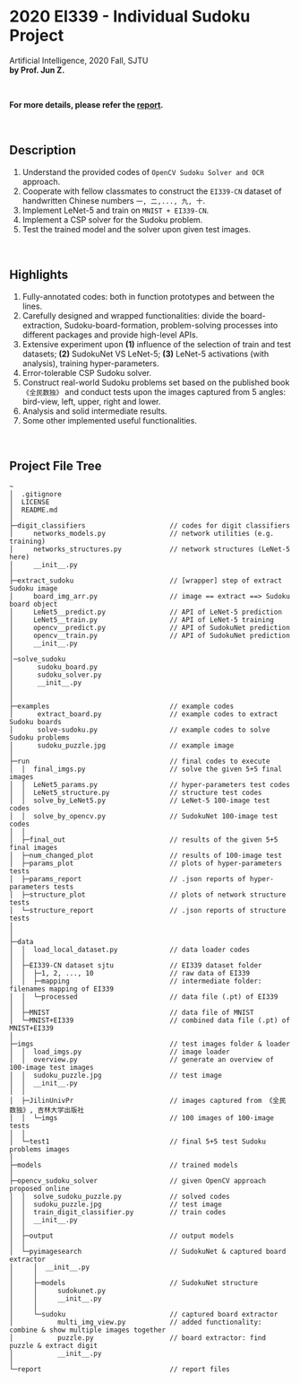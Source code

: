 # 2020 EI339 - Individual Sudoku Project
Artificial Intelligence, 2020 Fall, SJTU  
**by Prof. Jun Z.**

<br>

**For more details, please refer the [report](./report/report.md).**

<br>

<a id="description"></a>
## Description

1. Understand the provided codes of `OpenCV Sudoku Solver and OCR` approach.
2. Cooperate with fellow classmates to construct the `EI339-CN` dataset of handwritten Chinese numbers `一, 二,..., 九, 十`.
3. Implement LeNet-5 and train on `MNIST + EI339-CN`.
4. Implement a CSP solver for the Sudoku problem.
4. Test the trained model and the solver upon given test images.

<br>

<a id="highlights"></a>
## Highlights

1. Fully-annotated codes: both in function prototypes and between the lines.
2. Carefully designed and wrapped functionalities: divide the board-extraction, Sudoku-board-formation, problem-solving processes into different packages and provide high-level APIs.
3. Extensive experiment upon **(1)** influence of the selection of train and test datasets; **(2)** SudokuNet VS LeNet-5; **(3)** LeNet-5 activations (with analysis), training hyper-parameters.
4. Error-tolerable CSP Sudoku solver.
5. Construct real-world Sudoku problems set based on the published book `《全民数独》` and conduct tests upon the images captured from 5 angles: bird-view, left, upper, right and lower.
6. Analysis and solid intermediate results.
7. Some other implemented useful functionalities.

<br>



<a id="project-file-tree"></a>
## Project File Tree
```
~
│  .gitignore
│  LICENSE
│  README.md
│  
├─digit_classifiers                     // codes for digit classifiers
│     networks_models.py                // network utilities (e.g. training)
│     networks_structures.py            // network structures (LeNet-5 here)
│     __init__.py
│          
├─extract_sudoku                        // [wrapper] step of extract Sudoku image
│     board_img_arr.py                  // image == extract ==> Sudoku board object
│     LeNet5__predict.py                // API of LeNet-5 prediction
│     LeNet5__train.py                  // API of LeNet-5 training
│     opencv__predict.py                // API of SudokuNet prediction
│     opencv__train.py                  // API of SudokuNet prediction
│     __init__.py
│          
│─solve_sudoku
│      sudoku_board.py
│      sudoku_solver.py
│      __init__.py
│
│
├─examples                              // example codes
│      extract_board.py                 // example codes to extract Sudoku boards
│      solve-sudoku.py                  // example codes to solve Sudoku problems
│      sudoku_puzzle.jpg                // example image
│
├─run                                   // final codes to execute
│  │  final_imgs.py                     // solve the given 5+5 final images
│  │  LeNet5_params.py                  // hyper-parameters test codes
│  │  LeNet5_structure.py               // structure test codes
│  │  solve_by_LeNet5.py                // LeNet-5 100-image test codes
│  │  solve_by_opencv.py                // SudokuNet 100-image test codes
│  │  
│  ├─final_out                          // results of the given 5+5 final images
│  ├─num_changed_plot                   // results of 100-image test
│  ├─params_plot                        // plots of hyper-parameters tests
│  ├─params_report                      // .json reports of hyper-parameters tests
│  ├─structure_plot                     // plots of network structure tests
│  └─structure_report                   // .json reports of structure tests
│               
│
├─data
│  │  load_local_dataset.py             // data loader codes
│  │  
│  ├─EI339-CN dataset sjtu              // EI339 dataset folder
│  │  ├─1, 2, ..., 10                   // raw data of EI339
│  │  ├─mapping                         // intermediate folder: filenames mapping of EI339
│  │  └─processed                       // data file (.pt) of EI339
│  │          
│  ├─MNIST                              // data file of MNIST
│  └─MNIST+EI339                        // combined data file (.pt) of MNIST+EI339
│          
├─imgs                                  // test images folder & loader
│  │  load_imgs.py                      // image loader
│  │  overview.py                       // generate an overview of 100-image test images
│  │  sudoku_puzzle.jpg                 // test image
│  │  __init__.py
│  │  
│  ├─JilinUnivPr                        // images captured from 《全民数独》, 吉林大学出版社
│  │  └─imgs                            // 100 images of 100-image tests
│  │          
│  └─test1                              // final 5+5 test Sudoku problems images 
│          
├─models                                // trained models
│      
├─opencv_sudoku_solver                  // given OpenCV approach proposed online
│  │  solve_sudoku_puzzle.py            // solved codes
│  │  sudoku_puzzle.jpg                 // test image
│  │  train_digit_classifier.py         // train codes
│  │  __init__.py
│  │  
│  ├─output                             // output models
│  │      
│  └─pyimagesearch                      // SudokuNet & captured board extractor
│     │  __init__.py
│     │  
│     ├─models                          // SudokuNet structure
│     │     sudokunet.py
│     │     __init__.py
│     │          
│     └─sudoku                          // captured board extractor
│           multi_img_view.py           // added functionality: combine & show multiple images together
│           puzzle.py                   // board extractor: find puzzle & extract digit
│           __init__.py
│          
└─report                                // report files
```
